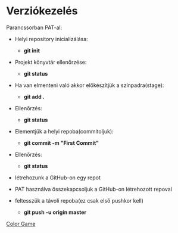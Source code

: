 
# Verziókezelés 

Parancssorban PAT-al:

- Helyi repository inicializálása:
    - **git init**

- Projekt könyvtár ellenőrzése:
    - **git status**

- Ha van elmenteni való akkor előkészítjük a színpadra(stage):
    - **git add .**

- Ellenőrzés:
    - **git status**

- Elementjük a helyi repoba(commitoljuk):
    - **git commit -m "First Commit"**

- Ellenőrzés:
    - **git status**

- létrehozunk a GitHub-on egy repot
- PAT használva összekapcsoljuk a   GitHub-on létrehozott repoval

- feltesszük a távoli repoba(ez csak első pushkor kell)
    - **git push -u origin master**

[Color Game](https://patrik930.github.io/ColorGame/)
